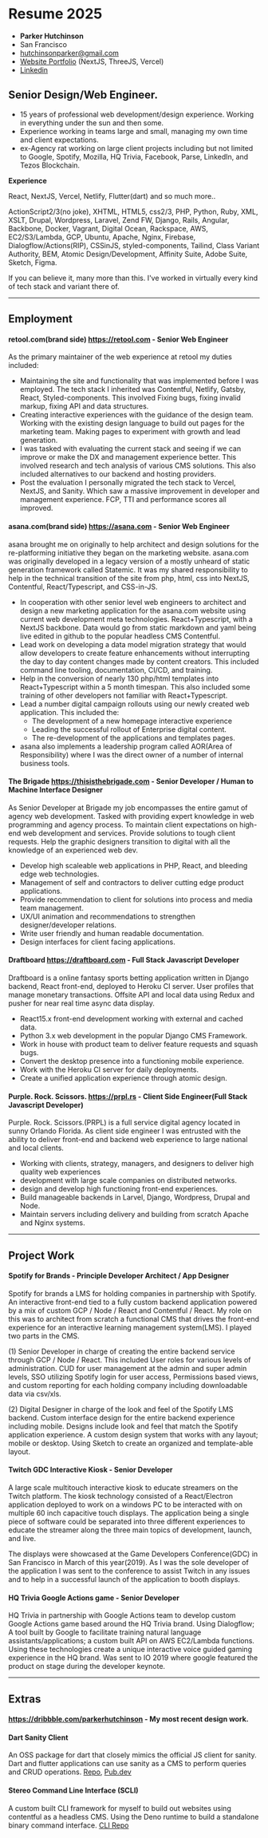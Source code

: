 # Resume 2025

* **Parker Hutchinson**
* San Francisco
* hutchinsonparker@gmail.com
* [Website Portfolio](https://stereo.codes) (NextJS, ThreeJS, Vercel)
* [Linkedin](https://www.linkedin.com/in/parker-hutchinson-39a9b252/)

## Senior Design/Web Engineer.

* 15 years of professional web development/design experience. Working in everything under the sun and then some. 
* Experience working in teams large and small, managing my own time and client expectations. 
* ex-Agency rat working on large client projects including but not limited to Google, Spotify, Mozilla, HQ Trivia, Facebook, Parse, LinkedIn, and Tezos Blockchain. 

**Experience**

React, NextJS, Vercel, Netlify, Flutter(dart) and so much more.. 

ActionScript2/3(no joke), XHTML, HTML5, css2/3, PHP, Python, Ruby, XML, XSLT, Drupal, Wordpress, Laravel, Zend FW, Django, Rails, Angular, Backbone, Docker, Vagrant, Digital Ocean, Rackspace, AWS, EC2/S3/Lambda, GCP, Ubuntu, Apache, Nginx, Firebase, Dialogflow/Actions(RIP), CSSinJS, styled-components, Tailind, Class Variant Authority, BEM, Atomic Design/Development, Affinity Suite, Adobe Suite, Sketch, Figma. 

If you can believe it, many more than this. I've worked in virtually every kind of tech stack and variant there of. 

___


## Employment

#### retool.com(brand side) https://retool.com - Senior Web Engineer
As the primary maintainer of the web experience at retool my duties included:
* Maintaining the site and functionality that was implemented before I was employed. The tech stack I inherited was Contentful, Netlify, Gatsby, React, Styled-components. This involved Fixing bugs, fixing invalid markup, fixing API and data structures.
* Creating interactive experiences with the guidance of the design team. Working with the existing design language to build out pages for the marketing team. Making pages to experiment with growth and lead generation.
* I was tasked with evaluating the current stack and seeing if we can improve or make the DX and management experience better. This involved research and tech analysis of various CMS solutions. This also included alternatives to our backend and hosting providers.
* Post the evaluation I personally migrated the tech stack to Vercel, NextJS, and Sanity. Which saw a massive improvement in developer and management experience. FCP, TTI and performance scores all improved.  

#### asana.com(brand side) https://asana.com - Senior Web Engineer
asana brought me on originally to help architect and design solutions for the re-platforming initiative they began on the marketing website. asana.com was originally developed in a legacy version of a mostly unheard of static generation framework called Statemic. It was my shared responsibility to help in the technical transition of the site from php, html, css into NextJS, Contentful, React/Typescript, and CSS-in-JS. 

* In cooperation with other senior level web engineers to architect and design a new marketing application for the asana.com website using current web development meta technologies. React+Typescript, with a NextJS backbone. Data would go from static markdown and yaml being live edited in github to the popular headless CMS Contentful. 
* Lead work on developing a data model migration strategy that would allow developers to create feature enhancements without interrupting the day to day content changes made by content creators. This included command line tooling, documentation, CI/CD, and training. 
* Help in the conversion of nearly 130 php/html templates into React+Typescript within a 5 month timespan. This also included some training of other developers not familiar with React+Typescript. 
* Lead a number digital campaign rollouts using our newly created web application. This included the: 
  - The development of a new homepage interactive experience 
  - Leading the successful rollout of Enterprise digital content.
  - The re-development of the applications and templates pages. 
* asana also implements a leadership program called AOR(Area of Responsibility) where I was the direct owner of a number of internal business tools.



#### The Brigade https://thisisthebrigade.com - Senior Developer / Human to Machine Interface Designer
As Senior Developer at Brigade my job encompasses the entire gamut of agency web development. Tasked with providing expert knowledge in web programming and agency process. To maintain client expectations on high-end web development and services. Provide solutions to tough client requests. Help the graphic designers transition to digital with all the knowledge of an experienced web dev.

* Develop high scaleable web applications in PHP, React, and bleeding edge web technologies.
* Management of self and contractors to deliver cutting edge product applications.
* Provide recommendation to client for solutions into process and media team management.
* UX/UI animation and recommendations to strengthen designer/developer relations.
* Write user friendly and human readable documentation.
* Design interfaces for client facing applications.


#### Draftboard https://draftboard.com - Full Stack Javascript Developer
Draftboard is a online fantasy sports betting application written in Django backend, React front-end, deployed to Heroku CI server. User profiles that manage monetary transactions. Offsite API and local data using Redux and pusher for near real time async data display. 

* React15.x front-end development working with external and cached data.
* Python 3.x web development in the popular Django CMS Framework. 
* Work in house with product team to deliver feature requests and squash bugs.
* Convert the desktop presence into a functioning mobile experience.
* Work with the Heroku CI server for daily deployments.
* Create a unified application experience through atomic design. 


#### Purple. Rock. Scissors. https://prpl.rs - Client Side Engineer(Full Stack Javascript Developer)
Purple. Rock. Scissors.(PRPL) is a full service digital agency located in sunny Orlando Florida. As client side engineer I was entrusted with the ability to deliver front-end and backend web experience to large national and local clients.

* Working with clients, strategy, managers, and designers to deliver high quality web experiences
* development with large scale companies on distributed networks. 
* design and develop high functioning front-end experiences. 
* Build manageable backends in Larvel, Django, Wordpress, Drupal and Node.
* Maintain servers including delivery and building from scratch Apache and Nginx systems.


---

## Project Work


#### Spotify for Brands - Principle Developer Architect / App Designer
Spotify for brands a LMS for holding companies in partnership with Spotify. An interactive front-end tied to a fully custom backend application powered by a mix of custom GCP / Node / React and Contentful / React. My role on this was to architect from scratch a functional CMS that drives the front-end experience for an interactive learning management system(LMS). I played two parts in the CMS. 

(1) Senior Developer in charge of creating the entire backend service through GCP / Node / React. This included User roles for various levels of administration. CUD for user management at the admin and super admin levels, SSO utilizing Spotify login for user access, Permissions based views, and custom reporting for each holding company including downloadable data via csv/xls. 

(2) Digital Designer in charge of the look and feel of the Spotify LMS backend. Custom interface design for the entire backend experience including mobile. Designs include look and feel that match the Spotify application experience. A custom design system that works with any layout; mobile or desktop.
Using Sketch to create an organized and template-able layout.

#### Twitch GDC Interactive Kiosk - Senior Developer
A large scale multitouch interactive kiosk to educate streamers on the Twitch platform. The kiosk technology consisted of a React/Electron application deployed to work on a windows PC to be interacted with on multiple 60 inch capacitive touch displays. The application being a single piece of software could be separated into three different experiences to educate the streamer along the three main topics of development, launch, and live. 

The displays were showcased at the Game Developers Conference(GDC) in San Francisco in March of this year(2019). As I was the sole developer of the application I was sent to the conference to assist Twitch in any issues and to help in a successful launch of the application to booth displays. 
 
#### HQ Trivia Google Actions game - Senior Developer
HQ Trivia in partnership with Google Actions team to develop custom Google Actions game based around the HQ Trivia brand.
Using Dialogflow; A tool built by Google to facilitate training natural language assistants/applications; a custom built API on AWS EC2/Lambda functions. Using these technologies create a unique interactive voice guided gaming experience in the HQ brand. Was sent to IO 2019 where google featured the product on  stage during the developer keynote. 

---

## Extras
#### https://dribbble.com/parkerhutchinson - My most recent design work. 

#### Dart Sanity Client
An OSS package for dart that closely mimics the official JS client for sanity. Dart and flutter applications can use sanity as a CMS to perform queries and CRUD operations. [Repo](https://github.com/parkerhutchinson/dart_sanity_client), [Pub.dev](https://pub.dev/packages/dart_sanity_client)

#### Stereo Command Line Interface (SCLI)
A custom built CLI framework for myself to build out websites using contentful as a headless CMS. Using the Deno runtime to build a standalone binary command interface. [CLI Repo](https://github.com/parkerhutchinson/SCLI)
